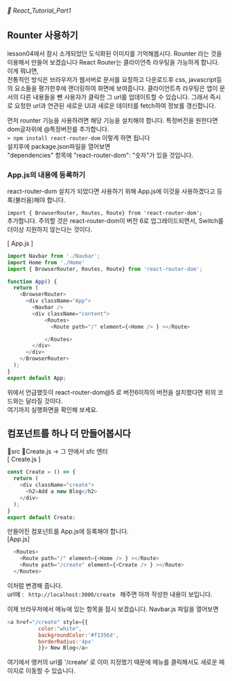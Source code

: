 ###### 🌵 React_Tutorial_Part1

## Rounter 사용하기   
lesson04에서  잠시 소개되었던 도식화된 이미지를 기억해봅시다. Rounter 라는 것을 이용해서 만들어 보겠습니다 
React Router는 클라이언측 라우팅을 가능하게 합니다. 이게 뭐냐면,  
전통적인 방식은 브라우저가 웹서버로 문서를 요청하고 다운로드후 css, javascript등의 요소들을 평가한후에 랜더링하여 화면에 보여줍니다. 
클라이언트측 라우팅은 앱이 문서의 다른 내용들을 뺀 사용자가 클릭한 그 url를 업데이트할 수 있습니다. 그래서 즉시로 요청한 url과 연관된 새로운 UI과 새로운 데이터를 fetch하여 정보를 갱신합니다.


먼저 rounter 기능을 사용하려면 해당 기능을 설치해야 합니다.   특정버전을 원한다면 dom글자위에  @특정버전를 추가합니다.   
```> npm install react-router-dom``` 이렇게 하면 됩니다   
설치후에 package.json파일을 열어보면  
"dependencies" 항목에 "react-router-dom": "숫자"가 있을 것입니다.   

### App.js의 내용에 등록하기
react-router-dom 설치가 되었다면 사용하기 위해 App.js에 이것을 사용하겠다고 등록(불러옴)해야 합니다. 

```import { BrowserRouter, Routes, Route} from 'react-router-dom';  ```   
추가합니다. 
주의할 것은 react-router-dom이 버전 6로 업그레이드되면서, Switch를 더이상 지원하지 않는다는 것이다.    

[ App.js ]

```javascript
import Navbar from './Navbar';
import Home from './Home'
import { BrowserRouter, Routes, Route} from 'react-router-dom'; 

function App() {
  return (
    <BrowserRouter>
      <div className="App">
        <Navbar />
        <div className="content">
            <Routes>
              <Route path="/" element={<Home /> } ></Route>

            </Routes>
        </div>
      </div>
    </BrowserRouter>
  );
}
export default App;
```    
위에서 언급했듯이 react-router-dom@5 로 버전6이하의 버전을 설치했다면 위의 코드와는 달라질 것이다.    
여기까지 실행화면을 확인해 보세요.

## 컴포넌트를 하나 더 만들어봅시다

📁src 📁Create.js -> 그 안에서 sfc 엔터   
[ Create.js ]
``` javascript 
const Create = () => {
  return (  
    <div className="create">
      <h2>Add a new Blog</h2>
    </div>
  );
}
export default Create;

```  
만들어진 컴포넌트를 App.js에 등록해야 합니다.  
[App.js]
```javascript
  <Routes>
    <Route path="/" element={<Home /> } ></Route>
    <Route path="/create" element={<Create /> } ></Route>        
  </Routes>
```
이처럼 변경해 줍니다.   
url에 : ```  http://localhost:3000/create  ```  해주면 아까 작성한 내용이 보입니다.   

이제 브라우저에서 메뉴에 있는 항목을 잠시 보겠습니다.  Navbar.js 파일을 열어보면  
```javascript
<a href="/create" style={{ 
          color:"white", 
          backgroundColor:'#f1356d',
          borderRadius:'4px'
          }}> New Blog</a>
```
여기에서 앵커의 url를 '/create' 로 이미 지정했기 때문에 메뉴를 클릭해서도 새로운 페이지로 이동할 수 있습니다.  


